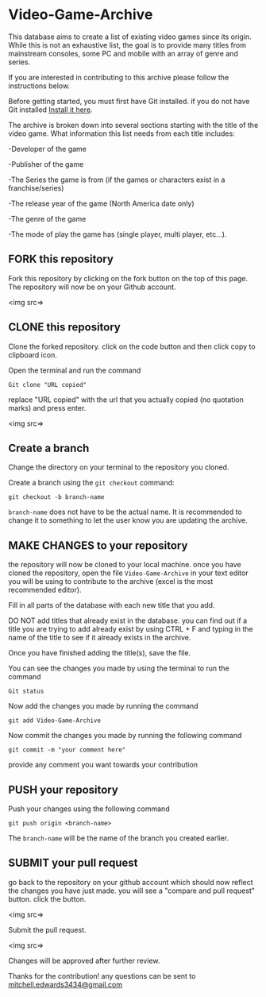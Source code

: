 # Video-Game-Archive
This database aims to create a list of existing video games since its origin. While this is not an exhaustive list, the goal is to provide many titles from mainstream consoles, some PC and mobile with an array of genre and series. 

If you are interested in contributing to this archive please follow the instructions below.

Before getting started, you must first have Git installed. if you do not have Git installed [Install it here](https://help.github.com/articles/set-up-git/).

The archive is broken down into several sections starting with the title of the video game. What information this list needs from each title includes:

   -Developer of the game

   -Publisher of the game

   -The Series the game is from (if the games or characters exist in a franchise/series)

   -The release year of the game (North America date only)
   
   -The genre of the game

   -The mode of play the game has (single player, multi player, etc...).


## FORK this repository

Fork this repository by clicking on the fork button on the top of this page. The repository will now be on your Github account.

<img src=>

## CLONE this repository

Clone the forked repository. click on the code button and then click copy to clipboard icon.

Open the terminal and run the command 

```
Git clone "URL copied"
```

replace "URL copied" with the url that you actually copied (no quotation marks) and press enter.

<img src=>

## Create a branch

Change the directory on your terminal to the repository you cloned.

Create a branch using the `git checkout` command:

```
git checkout -b branch-name
```

`branch-name` does not have to be the actual name. It is recommended to change it to something to let the user know you are updating the archive.

## MAKE CHANGES to your repository

the repository will now be cloned to your local machine. once you have cloned the repository, open the file `Video-Game-Archive` in your text editor you will be using to contribute to the archive (excel is the most recommended editor).

Fill in all parts of the database with each new title that you add.

DO NOT add titles that already exist in the database. you can find out if a title you are trying to add already exist by using CTRL + F and typing in the name of the title to see if it already exists in the archive.

Once you have finished adding the title(s), save the file.

You can see the changes you made by using the terminal to run the command


`Git status`

Now add the changes you made by running the command

```
git add Video-Game-Archive
```

Now commit the changes you made by running the following command

```
git commit -m "your comment here"
```

provide any comment you want towards your contribution

## PUSH your repository

Push your changes using the following command

```
git push origin <branch-name>
```

The `branch-name` will be the name of the branch you created earlier.

## SUBMIT your pull request

go back to the repository on your github account which should now reflect the changes you have just made. you will see a "compare and pull request" button. click the button.

<img src=>

Submit the pull request.

<img src=>

Changes will be approved after further review.

Thanks for the contribution! any questions can be sent to mitchell.edwards3434@gmail.com
